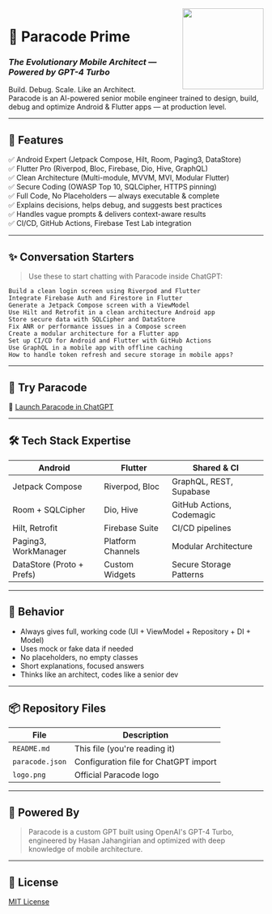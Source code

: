 <img src="https://raw.githubusercontent.com/schahruz2025/paracode/main/3b1cb4b0-7515-47e5-9c75-511f022a31f5.png" width="160" align="right" />

# 🧠 Paracode Prime  
### _The Evolutionary Mobile Architect — Powered by GPT-4 Turbo_

Build. Debug. Scale. Like an Architect.  
Paracode is an AI-powered senior mobile engineer trained to design, build, debug and optimize Android & Flutter apps — at production level.

---

## 🚀 Features

✅ Android Expert (Jetpack Compose, Hilt, Room, Paging3, DataStore)  
✅ Flutter Pro (Riverpod, Bloc, Firebase, Dio, Hive, GraphQL)  
✅ Clean Architecture (Multi-module, MVVM, MVI, Modular Flutter)  
✅ Secure Coding (OWASP Top 10, SQLCipher, HTTPS pinning)  
✅ Full Code, No Placeholders — always executable & complete  
✅ Explains decisions, helps debug, and suggests best practices  
✅ Handles vague prompts & delivers context-aware results  
✅ CI/CD, GitHub Actions, Firebase Test Lab integration

---

## ✨ Conversation Starters

> Use these to start chatting with Paracode inside ChatGPT:

```
Build a clean login screen using Riverpod and Flutter  
Integrate Firebase Auth and Firestore in Flutter  
Generate a Jetpack Compose screen with a ViewModel  
Use Hilt and Retrofit in a clean architecture Android app  
Store secure data with SQLCipher and DataStore  
Fix ANR or performance issues in a Compose screen  
Create a modular architecture for a Flutter app  
Set up CI/CD for Android and Flutter with GitHub Actions  
Use GraphQL in a mobile app with offline caching  
How to handle token refresh and secure storage in mobile apps?
```

---

## 🔗 Try Paracode

🧠 [Launch Paracode in ChatGPT](https://chatgpt.com/g/g-6804a28f065c8191a5598ce0574cabb0-paracode)

---

## 🛠 Tech Stack Expertise

| Android | Flutter | Shared & CI |
|--------|---------|-------------|
| Jetpack Compose | Riverpod, Bloc | GraphQL, REST, Supabase |
| Room + SQLCipher | Dio, Hive | GitHub Actions, Codemagic |
| Hilt, Retrofit | Firebase Suite | CI/CD pipelines |
| Paging3, WorkManager | Platform Channels | Modular Architecture |
| DataStore (Proto + Prefs) | Custom Widgets | Secure Storage Patterns |

---

## 🧪 Behavior

- Always gives full, working code (UI + ViewModel + Repository + DI + Model)
- Uses mock or fake data if needed
- No placeholders, no empty classes
- Short explanations, focused answers
- Thinks like an architect, codes like a senior dev

---

## 📦 Repository Files

| File | Description |
|------|-------------|
| `README.md` | This file (you're reading it) |
| `paracode.json` | Configuration file for ChatGPT import |
| `logo.png` | Official Paracode logo |

---

## 🧠 Powered By

> Paracode is a custom GPT built using OpenAI's GPT-4 Turbo, engineered by Hasan Jahangirian and optimized with deep knowledge of mobile architecture.

---

## 📜 License

[MIT License](LICENSE)
